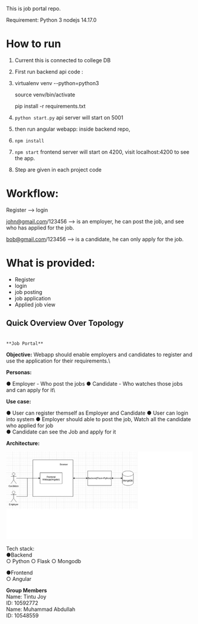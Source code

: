This is job portal repo.

Requirement:
Python 3
nodejs 14.17.0


How to run
==================================
1) Current this is connected to college DB
2) First run backend api code : 
3) 
    virtualenv venv --python=python3
    
    source venv/bin/activate
    
    pip install -r requirements.txt

4) `python start.py` api server will start on 5001
5) then run angular webapp: inside backend repo, 
6) `npm install`
7) `npm start` frontend server will start on 4200, visit localhost:4200 to see the app.
8) Step are given in each project code


Workflow:
================================
Register --> login

john@gmail.com/123456 --> is an employer, he can post the job, and see who has applied for the job.

bob@gmail.com/123456 --> is a candidate, he can only apply for the job.


What is provided: 
===============================
- Register
- login
- job posting
- job application
- Applied job view

                                                                                    
                                                                                    
## Quick Overview Over Topology                                                                                     
                                                                                    
                                                                      **Job Portal**

**Objective:**
Webapp should enable employers and candidates to register and use the application for their requirements.\


**Personas:**

●	Employer - Who post the jobs
●	Candidate - Who watches those jobs and can apply for it\

**Use case:**

●	User can register themself as Employer and Candidate
●	User can login into system 
●	Employer should able to post the job, Watch all the candidate who applied for job\
●	Candidate can see the Job and apply for it

**Architecture:**

![alt text](https://github.com/18101-muhammad/Group_project_DBS_ie/blob/main/Overview.png)
 

Tech stack:\
●Backend\
   ○	Python
   ○	Flask
   ○	Mongodb
   
●Frontend\
   ○    Angular
   
**Group Members**\
 Name: Tintu Joy\
 ID: 10592772\
 Name: Muhammad Abdullah\
 ID: 10548559




